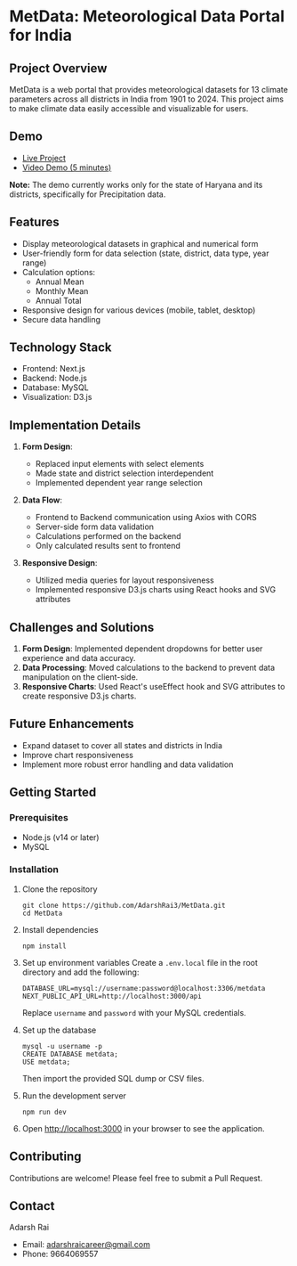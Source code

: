# MetData: Meteorological Data Portal for India

## Project Overview

MetData is a web portal that provides meteorological datasets for 13 climate parameters across all districts in India from 1901 to 2024. This project aims to make climate data easily accessible and visualizable for users.

## Demo

- [Live Project](https://met-data.vercel.app/)
- [Video Demo (5 minutes)](https://www.youtube.com/watch?v=XBAL7ZmLDLY)

**Note:** The demo currently works only for the state of Haryana and its districts, specifically for Precipitation data.

## Features

- Display meteorological datasets in graphical and numerical form
- User-friendly form for data selection (state, district, data type, year range)
- Calculation options:
  - Annual Mean
  - Monthly Mean
  - Annual Total
- Responsive design for various devices (mobile, tablet, desktop)
- Secure data handling

## Technology Stack

- Frontend: Next.js
- Backend: Node.js
- Database: MySQL
- Visualization: D3.js

## Implementation Details

1. **Form Design**: 
   - Replaced input elements with select elements
   - Made state and district selection interdependent
   - Implemented dependent year range selection

2. **Data Flow**:
   - Frontend to Backend communication using Axios with CORS
   - Server-side form data validation
   - Calculations performed on the backend
   - Only calculated results sent to frontend

3. **Responsive Design**:
   - Utilized media queries for layout responsiveness
   - Implemented responsive D3.js charts using React hooks and SVG attributes

## Challenges and Solutions

1. **Form Design**: Implemented dependent dropdowns for better user experience and data accuracy.
2. **Data Processing**: Moved calculations to the backend to prevent data manipulation on the client-side.
3. **Responsive Charts**: Used React's useEffect hook and SVG attributes to create responsive D3.js charts.

## Future Enhancements

- Expand dataset to cover all states and districts in India
- Improve chart responsiveness
- Implement more robust error handling and data validation

## Getting Started

### Prerequisites

- Node.js (v14 or later)
- MySQL

### Installation

1. Clone the repository
   ```
   git clone https://github.com/AdarshRai3/MetData.git
   cd MetData
   ```

2. Install dependencies
   ```
   npm install
   ```

3. Set up environment variables
   Create a `.env.local` file in the root directory and add the following:
   ```
   DATABASE_URL=mysql://username:password@localhost:3306/metdata
   NEXT_PUBLIC_API_URL=http://localhost:3000/api
   ```
   Replace `username` and `password` with your MySQL credentials.

4. Set up the database
   ```
   mysql -u username -p
   CREATE DATABASE metdata;
   USE metdata;
   ```
   Then import the provided SQL dump or CSV files.

5. Run the development server
   ```
   npm run dev
   ```

6. Open [http://localhost:3000](http://localhost:3000) in your browser to see the application.

## Contributing

Contributions are welcome! Please feel free to submit a Pull Request.

## Contact

Adarsh Rai
- Email: adarshraicareer@gmail.com
- Phone: 9664069557


